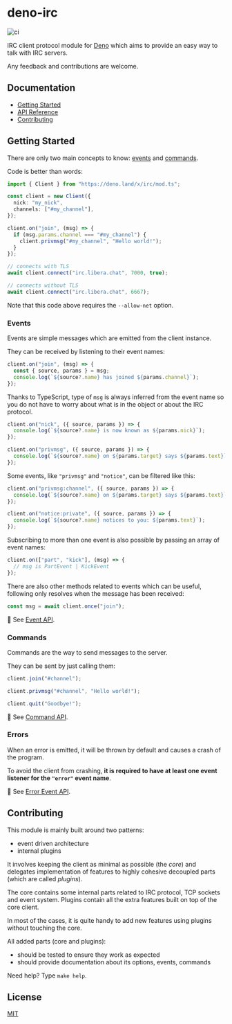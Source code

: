 # deno-irc

![ci](https://github.com/jeromeludmann/deno-irc/workflows/ci/badge.svg)

IRC client protocol module for [Deno](https://deno.land/) which aims to provide
an easy way to talk with IRC servers.

Any feedback and contributions are welcome.

## Documentation

- [Getting Started](#getting-started)
- [API Reference](API.md)
- [Contributing](#contributing)

## Getting Started

There are only two main concepts to know: [events](#events) and
[commands](#commands).

Code is better than words:

```ts
import { Client } from "https://deno.land/x/irc/mod.ts";

const client = new Client({
  nick: "my_nick",
  channels: ["#my_channel"],
});

client.on("join", (msg) => {
  if (msg.params.channel === "#my_channel") {
    client.privmsg("#my_channel", "Hello world!");
  }
});

// connects with TLS
await client.connect("irc.libera.chat", 7000, true);

// connects without TLS
await client.connect("irc.libera.chat", 6667);
```

Note that this code above requires the `--allow-net` option.

### Events

Events are simple messages which are emitted from the client instance.

They can be received by listening to their event names:

```ts
client.on("join", (msg) => {
  const { source, params } = msg;
  console.log(`${source?.name} has joined ${params.channel}`);
});
```

Thanks to TypeScript, type of `msg` is always inferred from the event name so
you do not have to worry about what is in the object or about the IRC protocol.

```ts
client.on("nick", ({ source, params }) => {
  console.log(`${source?.name} is now known as ${params.nick}`);
});

client.on("privmsg", ({ source, params }) => {
  console.log(`${source?.name} on ${params.target} says ${params.text}`);
});
```

Some events, like `"privmsg"` and `"notice"`, can be filtered like this:

```ts
client.on("privmsg:channel", ({ source, params }) => {
  console.log(`${source?.name} on ${params.target} says ${params.text}`);
});

client.on("notice:private", ({ source, params }) => {
  console.log(`${source?.name} notices to you: ${params.text}`);
});
```

Subscribing to more than one event is also possible by passing an array of event
names:

```ts
client.on(["part", "kick"], (msg) => {
  // msg is PartEvent | KickEvent
});
```

There are also other methods related to events which can be useful, following
only resolves when the message has been received:

```ts
const msg = await client.once("join");
```

🔎 See [Event API](API.md#events).

### Commands

Commands are the way to send messages to the server.

They can be sent by just calling them:

```ts
client.join("#channel");

client.privmsg("#channel", "Hello world!");

client.quit("Goodbye!");
```

🔎 See [Command API](API.md#commands).

### Errors

When an error is emitted, it will be thrown by default and causes a crash of the
program.

To avoid the client from crashing, **it is required to have at least one event
listener for the `"error"` event name**.

🔎 See [Error Event API](API.md#event-error).

## Contributing

This module is mainly built around two patterns:

- event driven architecture
- internal plugins

It involves keeping the client as minimal as possible (the _core_) and delegates
implementation of features to highly cohesive decoupled parts (which are called
_plugins_).

The core contains some internal parts related to IRC protocol, TCP sockets and
event system. Plugins contain all the extra features built on top of the core
client.

In most of the cases, it is quite handy to add new features using plugins
without touching the core.

All added parts (core and plugins):

- should be tested to ensure they work as expected
- should provide documentation about its options, events, commands

Need help? Type `make help`.

## License

[MIT](LICENSE)

